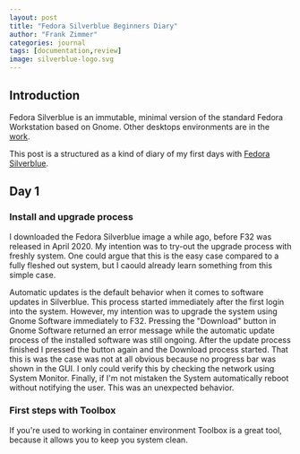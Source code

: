 ```yaml
---
layout: post
title: "Fedora Silverblue Beginners Diary"
author: "Frank Zimmer"
categories: journal
tags: [documentation,review]
image: silverblue-logo.svg
---
```


## Introduction

Fedora Silverblue is an immutable, minimal version of the standard Fedora Workstation based on Gnome. Other desktops environments are in 
the [work](https://discussion.fedoraproject.org/t/kinoite-a-kde-and-now-xfce-version-of-fedora-silverblue/147/163).

This post is a structured as a kind of diary of my first days with [Fedora Silverblue](https://silverblue.fedoraproject.org).

## Day 1

### Install and upgrade process

I downloaded the Fedora Silverblue image a while ago, before F32 was released in April 2020. My intention was to try-out the upgrade process with freshly system. One could argue that this is the easy case compared to a fully fleshed out system, but I caould already learn something from this simple case. 

Automatic updates is the default behavior when it comes to software updates in Silverblue. This process started immediately after the first login into the system. However, my intention was to
upgrade the system using Gnome Software immediately to F32. Pressing the "Download" button in Gnome
Software returned an error message while the automatic update process of the installed software was still ongoing. After the update process finished I pressed the button again and the Download process started. That this is was the case was not at all obvious because no progress bar was shown in
the GUI. I only could verify this by checking the network using System Monitor. Finally, if I'm not 
mistaken the System automatically reboot without notifying the user. This was an unexpected behavior. 

### First steps with Toolbox 

If you're used to working in container environment Toolbox is a great tool, because it allows you 
to keep you system clean.
